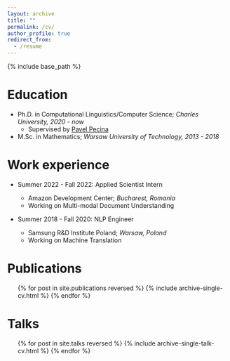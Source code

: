 ```yaml
---
layout: archive
title: ""
permalink: /cv/
author_profile: true
redirect_from:
  - /resume
---
```


{% include base_path %}

Education
======
* Ph.D. in Computational Linguistics/Computer Science; *Charles University, 2020 - now*
  * Supervised by [Pavel Pecina](https://ufal.mff.cuni.cz/~pecina/index.html)
* M.Sc. in Mathematics; *Warsaw University of Technology, 2013 - 2018*

Work experience
======
* Summer 2022 - Fall 2022: Applied Scientist Intern
  * Amazon Development Center; *Bucharest, Romania*
  * Working on Multi-modal Document Understanding

* Summer 2018 - Fall 2020: NLP Engineer
  * Samsung R&D Institute Poland; *Warsaw, Poland*
  * Working on Machine Translation
  
Publications
======
  <ul>{% for post in site.publications reversed %}
    {% include archive-single-cv.html %}
  {% endfor %}</ul>
  
Talks
======
  <ul>{% for post in site.talks reversed %}
    {% include archive-single-talk-cv.html %}
  {% endfor %}</ul>
  